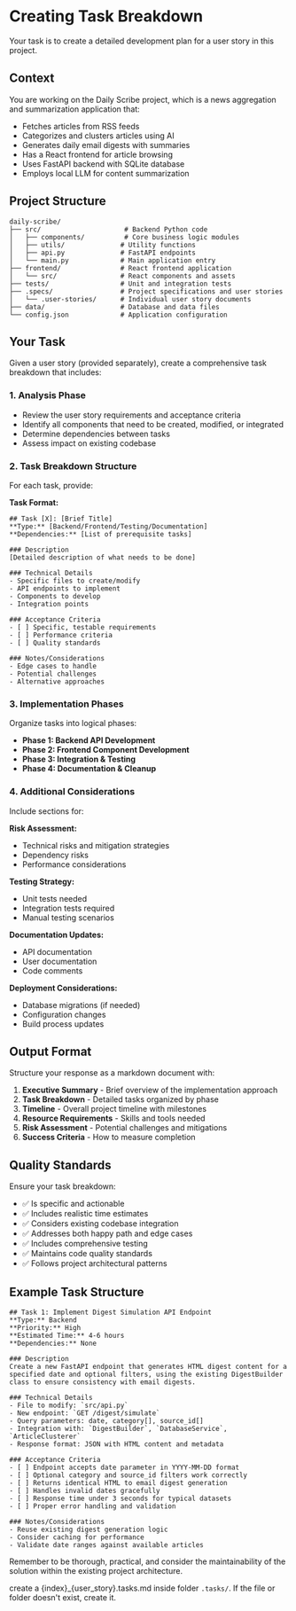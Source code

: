 # Creating Task Breakdown

Your task is to create a detailed development plan for a user story in this project.

## Context

You are working on the Daily Scribe project, which is a news aggregation and summarization application that:
- Fetches articles from RSS feeds
- Categorizes and clusters articles using AI
- Generates daily email digests with summaries
- Has a React frontend for article browsing
- Uses FastAPI backend with SQLite database
- Employs local LLM for content summarization

## Project Structure

```
daily-scribe/
├── src/                     # Backend Python code
│   ├── components/          # Core business logic modules
│   ├── utils/              # Utility functions
│   ├── api.py              # FastAPI endpoints
│   └── main.py             # Main application entry
├── frontend/               # React frontend application
│   └── src/                # React components and assets
├── tests/                  # Unit and integration tests
├── .specs/                 # Project specifications and user stories
│   └── .user-stories/      # Individual user story documents
├── data/                   # Database and data files
└── config.json             # Application configuration
```

## Your Task

Given a user story (provided separately), create a comprehensive task breakdown that includes:

### 1. Analysis Phase
- Review the user story requirements and acceptance criteria
- Identify all components that need to be created, modified, or integrated
- Determine dependencies between tasks
- Assess impact on existing codebase

### 2. Task Breakdown Structure

For each task, provide:

**Task Format:**
```
## Task [X]: [Brief Title]
**Type:** [Backend/Frontend/Testing/Documentation]
**Dependencies:** [List of prerequisite tasks]

### Description
[Detailed description of what needs to be done]

### Technical Details
- Specific files to create/modify
- API endpoints to implement
- Components to develop
- Integration points

### Acceptance Criteria
- [ ] Specific, testable requirements
- [ ] Performance criteria
- [ ] Quality standards

### Notes/Considerations
- Edge cases to handle
- Potential challenges
- Alternative approaches
```

### 3. Implementation Phases

Organize tasks into logical phases:
- **Phase 1: Backend API Development**
- **Phase 2: Frontend Component Development** 
- **Phase 3: Integration & Testing**
- **Phase 4: Documentation & Cleanup**

### 4. Additional Considerations

Include sections for:

**Risk Assessment:**
- Technical risks and mitigation strategies
- Dependency risks
- Performance considerations

**Testing Strategy:**
- Unit tests needed
- Integration tests required
- Manual testing scenarios

**Documentation Updates:**
- API documentation
- User documentation
- Code comments

**Deployment Considerations:**
- Database migrations (if needed)
- Configuration changes
- Build process updates

## Output Format

Structure your response as a markdown document with:

1. **Executive Summary** - Brief overview of the implementation approach
2. **Task Breakdown** - Detailed tasks organized by phase
3. **Timeline** - Overall project timeline with milestones
4. **Resource Requirements** - Skills and tools needed
5. **Risk Assessment** - Potential challenges and mitigations
6. **Success Criteria** - How to measure completion

## Quality Standards

Ensure your task breakdown:
- ✅ Is specific and actionable
- ✅ Includes realistic time estimates
- ✅ Considers existing codebase integration
- ✅ Addresses both happy path and edge cases
- ✅ Includes comprehensive testing
- ✅ Maintains code quality standards
- ✅ Follows project architectural patterns

## Example Task Structure

```
## Task 1: Implement Digest Simulation API Endpoint
**Type:** Backend
**Priority:** High
**Estimated Time:** 4-6 hours
**Dependencies:** None

### Description
Create a new FastAPI endpoint that generates HTML digest content for a specified date and optional filters, using the existing DigestBuilder class to ensure consistency with email digests.

### Technical Details
- File to modify: `src/api.py`
- New endpoint: `GET /digest/simulate`
- Query parameters: date, category[], source_id[]
- Integration with: `DigestBuilder`, `DatabaseService`, `ArticleClusterer`
- Response format: JSON with HTML content and metadata

### Acceptance Criteria
- [ ] Endpoint accepts date parameter in YYYY-MM-DD format
- [ ] Optional category and source_id filters work correctly
- [ ] Returns identical HTML to email digest generation
- [ ] Handles invalid dates gracefully
- [ ] Response time under 3 seconds for typical datasets
- [ ] Proper error handling and validation

### Notes/Considerations
- Reuse existing digest generation logic
- Consider caching for performance
- Validate date ranges against available articles
```

Remember to be thorough, practical, and consider the maintainability of the solution within the existing project architecture.

create a {index}_{user_story}.tasks.md inside folder `.tasks/`. If the file or folder doesn't exist, create it.